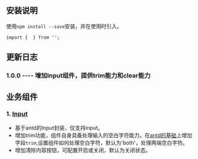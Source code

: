 ## 安装说明
使用`npm install --save`安装，并在使用时引入。
```
import {  } from '';
```
## 更新日志
### 1.0.0 ---- 增加Input组件，提供trim能力和clear能力
## 业务组件
### 1. [Input](/docs/Input.md)
- 基于antd的Input封装，仅支持input。
- 增加trim功能，组件自身具备处理输入的空白字符能力。在[antd的基础](https://ant-design.gitee.io/components/input-cn/#API)上增加字段`trim`,设置组件如何处理空白字符，默认为'both'，处理两端空白字符。
- 增加清除内容按钮，可配置开启或关闭，默认为关闭状态。